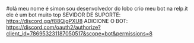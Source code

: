 #olá meu nome é simon sou desenvolvedor do lobo 
crio meu bot na relp.it
ele é um bot muito top 
SEVIDOR DE SUPORTE:
https://discord.gg/f88QjgPXU8
ADICIONE O BOT:
https://discord.com/oauth2/authorize?client_id=786953231187050517&scope=bot&permissions=8
